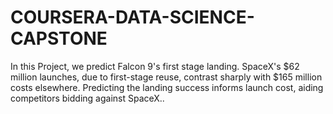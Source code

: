# COURSERA-DATA-SCIENCE-CAPSTONE
In this Project, we predict Falcon 9's first stage landing. SpaceX's $62 million launches, due to first-stage reuse, contrast sharply with $165 million costs elsewhere. Predicting the landing success informs launch cost, aiding competitors bidding against SpaceX..
